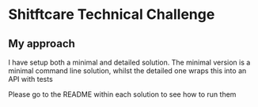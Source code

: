# Shitftcare Technical Challenge

## My approach

I have setup both a minimal and detailed solution. The minimal version is a minimal command line solution, whilst the detailed one wraps this into an API with tests

Please go to the README within each solution to see how to run them
